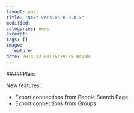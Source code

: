 ```yaml
---
layout: post
title: "Next version 0.9.0.x"
modified:
categories: news
excerpt:
tags: []
image:
  feature:
date: 2014-12-01T15:39:55-04:00
---
```


#####Plan:

New features:

* Export connections from People Search Page
* Export connections from Groups

